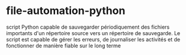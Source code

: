 # file-automation-python
 script Python capable de sauvegarder périodiquement des fichiers importants d'un répertoire source vers un répertoire de sauvegarde. Le script est capable de gérer les erreurs, de journaliser les activités et de fonctionner de manière fiable sur le long terme
